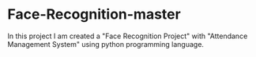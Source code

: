 # Face-Recognition-master

In this project I am created a "Face Recognition Project" with "Attendance Management System" using python programming language.
